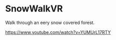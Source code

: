 # SnowWalkVR
 Walk through an eery snow covered forest.

 https://www.youtube.com/watch?v=YUMUrL17RTY
